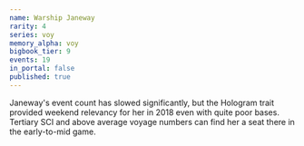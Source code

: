 ```yaml
---
name: Warship Janeway
rarity: 4
series: voy
memory_alpha: voy
bigbook_tier: 9
events: 19
in_portal: false
published: true
---
```


Janeway's event count has slowed significantly, but the Hologram trait provided weekend relevancy for her in 2018 even with quite poor bases. Tertiary SCI and above average voyage numbers can find her a seat there in the early-to-mid game.
